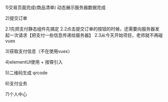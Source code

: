 1)交易页面完成(商品清单)
动态展示服务器数据完成



2)提交订单

2.1先把支付静态组件先搞定
2.2点击提交订单的按钮的时候，还需要向服务器发起一次请求【把支付一些信息传递给服务器】
2.3从今天开始项目，老师就不再碰vuex






3)获取支付信息（不在使用vuex）




4)elementUI使用 + 按霄引入




5)二维码生成 qrcode



6)支付业务



7)个人中心


